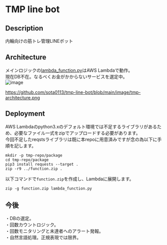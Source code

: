 # TMP line bot
## Description
内輪向けの筋トレ管理LINEボット  
## Architecture
メインロジックの[lambda_function.py](./lambda_function.py)はAWS Lambdaで動作。  
現在DB不在。なるべくお金がかからないサービスを選定中。  
![image](./image/goApiServer.png)

https://github.com/sota0113/tmp-line-bot/blob/main/image/tmp-architecture.png

## Deployment
AWS Lambdaのpython3.xのデフォルト環境では不足するライブラリがあるため、必要なファイル一式をzipでアップロードする必要があります。   
今回不足したreqstsライブラリは既に本repoに用意済みですが念の為以下に手順を記します。  
```
mkdir -p tmp-repo/package
cd tmp-repo/package
pip3 install requests --target .
zip -r9 ../function.zip .
```

以下コマンドで`function.zip`を作成し、Lambdaに展開します。  
```
zip -g function.zip lambda_function.py
```

## 今後
・DBの選定。  
・回数カウントロジック。  
・回数モニタリングと未達者へのアラート発報。  
・自然言語処理。正規表現では限界。 
